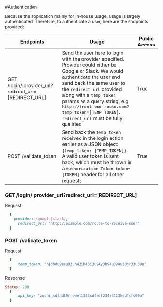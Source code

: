 #Authentication

Because the application mainly for in-house usage, usage is largely authenticated.
Therefore, to authenticate a user, here are the endpoints provided:

Endpoints |	Usage |	Public Access
--------- | ----- | -------------
GET /login/:provider_url?redirect_url=[REDIRECT_URL]	| Send the user here to login with the provider specified. Provider could either be Google or Slack. We would authenticate the user and send back the same user to the `redirect_url` provided along with a `temp_token` params as a query string, e.g `http://front-end-route.com?temp_token=[TEMP_TOKEN]`. `redirect_url` must be fully qualified  |	True
POST /validate_token | Send back the `temp_token` received in the login action earlier as a JSON object: `{temp_token: [TEMP_TOKEN]}`. A valid user token is sent back, which must be thrown in a `Authorization Token token=[TOKEN]` header for all other requests | True


### GET /login/:provider_url?redirect_url=[REDIRECT_URL]

Request
```ruby
  {
    provider: /google|slack/,
	  redirect_url: "http://example.com/route-to-receive-user"
  }
```

### POST /validate_token

Request
```ruby
  {
	  temp_token: "hjdhdu9euu93uh43ih43i3u94y3h94u094u30jr33u39u"
  }
```

Response
```ruby
Status: 200
  {
	  api_key: "zushi_sdfad89rrewet1323sdfsdf234r3423ksdfsfs00u"
  }
```
